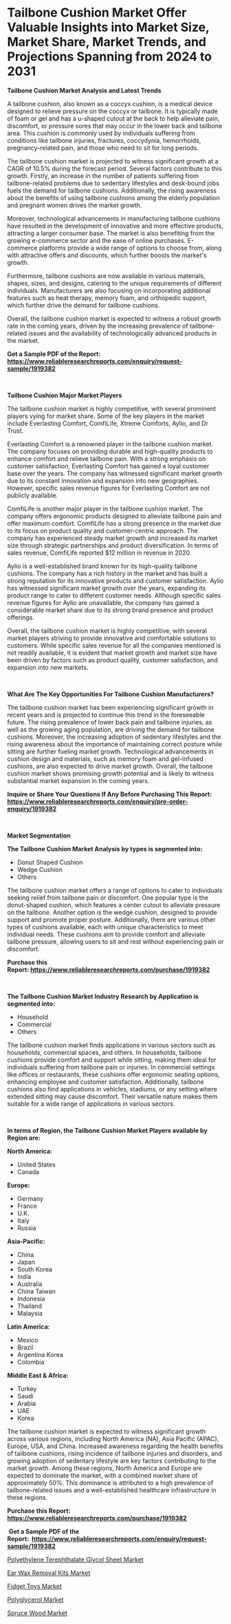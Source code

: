 <p><h1>Tailbone Cushion Market Offer Valuable Insights into Market Size, Market Share, Market Trends, and Projections Spanning from 2024 to 2031</h1></p><p><strong>Tailbone Cushion Market Analysis and Latest Trends</strong></p>
<p><p>A tailbone cushion, also known as a coccyx cushion, is a medical device designed to relieve pressure on the coccyx or tailbone. It is typically made of foam or gel and has a u-shaped cutout at the back to help alleviate pain, discomfort, or pressure sores that may occur in the lower back and tailbone area. This cushion is commonly used by individuals suffering from conditions like tailbone injuries, fractures, coccydynia, hemorrhoids, pregnancy-related pain, and those who need to sit for long periods.</p><p>The tailbone cushion market is projected to witness significant growth at a CAGR of 10.5% during the forecast period. Several factors contribute to this growth. Firstly, an increase in the number of patients suffering from tailbone-related problems due to sedentary lifestyles and desk-bound jobs fuels the demand for tailbone cushions. Additionally, the rising awareness about the benefits of using tailbone cushions among the elderly population and pregnant women drives the market growth.</p><p>Moreover, technological advancements in manufacturing tailbone cushions have resulted in the development of innovative and more effective products, attracting a larger consumer base. The market is also benefiting from the growing e-commerce sector and the ease of online purchases. E-commerce platforms provide a wide range of options to choose from, along with attractive offers and discounts, which further boosts the market's growth.</p><p>Furthermore, tailbone cushions are now available in various materials, shapes, sizes, and designs, catering to the unique requirements of different individuals. Manufacturers are also focusing on incorporating additional features such as heat therapy, memory foam, and orthopedic support, which further drive the demand for tailbone cushions.</p><p>Overall, the tailbone cushion market is expected to witness a robust growth rate in the coming years, driven by the increasing prevalence of tailbone-related issues and the availability of technologically advanced products in the market.</p></p>
<p><strong>Get a Sample PDF of the Report:&nbsp; <a href="https://www.reliableresearchreports.com/enquiry/request-sample/1919382">https://www.reliableresearchreports.com/enquiry/request-sample/1919382</a></strong></p>
<p>&nbsp;</p>
<p><strong>Tailbone Cushion Major Market Players</strong></p>
<p><p>The tailbone cushion market is highly competitive, with several prominent players vying for market share. Some of the key players in the market include Everlasting Comfort, ComfiLife, Xtreme Comforts, Aylio, and Dr Trust.</p><p>Everlasting Comfort is a renowned player in the tailbone cushion market. The company focuses on providing durable and high-quality products to enhance comfort and relieve tailbone pain. With a strong emphasis on customer satisfaction, Everlasting Comfort has gained a loyal customer base over the years. The company has witnessed significant market growth due to its constant innovation and expansion into new geographies. However, specific sales revenue figures for Everlasting Comfort are not publicly available.</p><p>ComfiLife is another major player in the tailbone cushion market. The company offers ergonomic products designed to alleviate tailbone pain and offer maximum comfort. ComfiLife has a strong presence in the market due to its focus on product quality and customer-centric approach. The company has experienced steady market growth and increased its market size through strategic partnerships and product diversification. In terms of sales revenue, ComfiLife reported $12 million in revenue in 2020.</p><p>Aylio is a well-established brand known for its high-quality tailbone cushions. The company has a rich history in the market and has built a strong reputation for its innovative products and customer satisfaction. Aylio has witnessed significant market growth over the years, expanding its product range to cater to different customer needs. Although specific sales revenue figures for Aylio are unavailable, the company has gained a considerable market share due to its strong brand presence and product offerings.</p><p>Overall, the tailbone cushion market is highly competitive, with several market players striving to provide innovative and comfortable solutions to customers. While specific sales revenue for all the companies mentioned is not readily available, it is evident that market growth and market size have been driven by factors such as product quality, customer satisfaction, and expansion into new markets.</p></p>
<p>&nbsp;</p>
<p><strong>What Are The Key Opportunities For Tailbone Cushion Manufacturers?</strong></p>
<p><p>The tailbone cushion market has been experiencing significant growth in recent years and is projected to continue this trend in the foreseeable future. The rising prevalence of lower back pain and tailbone injuries, as well as the growing aging population, are driving the demand for tailbone cushions. Moreover, the increasing adoption of sedentary lifestyles and the rising awareness about the importance of maintaining correct posture while sitting are further fueling market growth. Technological advancements in cushion design and materials, such as memory foam and gel-infused cushions, are also expected to drive market growth. Overall, the tailbone cushion market shows promising growth potential and is likely to witness substantial market expansion in the coming years.</p></p>
<p><strong>Inquire or Share Your Questions If Any Before Purchasing This Report: <a href="https://www.reliableresearchreports.com/enquiry/pre-order-enquiry/1919382">https://www.reliableresearchreports.com/enquiry/pre-order-enquiry/1919382</a></strong></p>
<p>&nbsp;</p>
<p><strong>Market Segmentation</strong></p>
<p><strong>The Tailbone Cushion Market Analysis by types is segmented into:</strong></p>
<p><ul><li>Donut Shaped Cushion</li><li>Wedge Cushion</li><li>Others</li></ul></p>
<p><p>The tailbone cushion market offers a range of options to cater to individuals seeking relief from tailbone pain or discomfort. One popular type is the donut-shaped cushion, which features a center cutout to alleviate pressure on the tailbone. Another option is the wedge cushion, designed to provide support and promote proper posture. Additionally, there are various other types of cushions available, each with unique characteristics to meet individual needs. These cushions aim to provide comfort and alleviate tailbone pressure, allowing users to sit and rest without experiencing pain or discomfort.</p></p>
<p><strong>Purchase this Report:&nbsp;<a href="https://www.reliableresearchreports.com/purchase/1919382">https://www.reliableresearchreports.com/purchase/1919382</a></strong></p>
<p>&nbsp;</p>
<p><strong>The Tailbone Cushion Market Industry Research by Application is segmented into:</strong></p>
<p><ul><li>Household</li><li>Commercial</li><li>Others</li></ul></p>
<p><p>The tailbone cushion market finds applications in various sectors such as households, commercial spaces, and others. In households, tailbone cushions provide comfort and support while sitting, making them ideal for individuals suffering from tailbone pain or injuries. In commercial settings like offices or restaurants, these cushions offer ergonomic seating options, enhancing employee and customer satisfaction. Additionally, tailbone cushions also find applications in vehicles, stadiums, or any setting where extended sitting may cause discomfort. Their versatile nature makes them suitable for a wide range of applications in various sectors.</p></p>
<p>&nbsp;</p>
<p><strong>In terms of Region, the Tailbone Cushion Market Players available by Region are:</strong></p>
<p>
    <p> <strong> North America: </strong>
        <ul>
            <li>United States</li>
            <li>Canada</li>
        </ul>
        </p> 
    <p> <strong> Europe: </strong>
        <ul>
            <li>Germany</li>
            <li>France</li>
            <li>U.K.</li>
            <li>Italy</li>
            <li>Russia</li>
        </ul>
        </p> 
    <p> <strong> Asia-Pacific: </strong>
        <ul>
            <li>China</li>
            <li>Japan</li>
            <li>South Korea</li>
            <li>India</li>
            <li>Australia</li>
            <li>China Taiwan</li>
            <li>Indonesia</li>
            <li>Thailand</li>
            <li>Malaysia</li>
        </ul>
        </p> 
    <p> <strong> Latin America: </strong>
        <ul>
            <li>Mexico</li>
            <li>Brazil</li>
            <li>Argentina Korea</li>
            <li>Colombia</li>
        </ul>
        </p> 
    <p> <strong> Middle East & Africa: </strong>
        <ul>
            <li>Turkey</li>
            <li>Saudi</li>
            <li>Arabia</li>
            <li>UAE</li>
            <li>Korea</li>
        </ul>
    </p>
    </p>
<p><p>The tailbone cushion market is expected to witness significant growth across various regions, including North America (NA), Asia Pacific (APAC), Europe, USA, and China. Increased awareness regarding the health benefits of tailbone cushions, rising incidence of tailbone injuries and disorders, and growing adoption of sedentary lifestyle are key factors contributing to the market growth. Among these regions, North America and Europe are expected to dominate the market, with a combined market share of approximately 50%. This dominance is attributed to a high prevalence of tailbone-related issues and a well-established healthcare infrastructure in these regions.</p></p>
<p><strong>Purchase this Report: <a href="https://www.reliableresearchreports.com/purchase/1919382">https://www.reliableresearchreports.com/purchase/1919382</a></strong></p>
<p>&nbsp;<strong>Get a Sample PDF of the Report:&nbsp;&nbsp;<a href="https://www.reliableresearchreports.com/enquiry/request-sample/1919382">https://www.reliableresearchreports.com/enquiry/request-sample/1919382</a></strong></p>
<p><strong></strong></p>
<p><p><a href="https://www.linkedin.com/pulse/polyethylene-terephthalate-glycol-sheet-market-size-share-okobf/">Polyethylene Terephthalate Glycol Sheet Market</a></p><p><a href="https://github.com/kosella/Market-Research-Report-List-1/blob/main/ear-wax-removal-kits-market.md">Ear Wax Removal Kits Market</a></p><p><a href="https://github.com/redneck06/Market-Research-Report-List-1/blob/main/fidget-toys-market.md">Fidget Toys Market</a></p><p><a href="https://www.linkedin.com/pulse/polyglycerol-market-size-share-amp-trends-analysis-bfvef/">Polyglycerol Market</a></p><p><a href="https://www.linkedin.com/pulse/spruce-wood-market-challenges-opportunities-growth-drivers-mnjcc/">Spruce Wood Market</a></p></p>